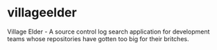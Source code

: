 villageelder
============

Village Elder - A source control log search application for development teams whose repositories have gotten too big for their britches.
